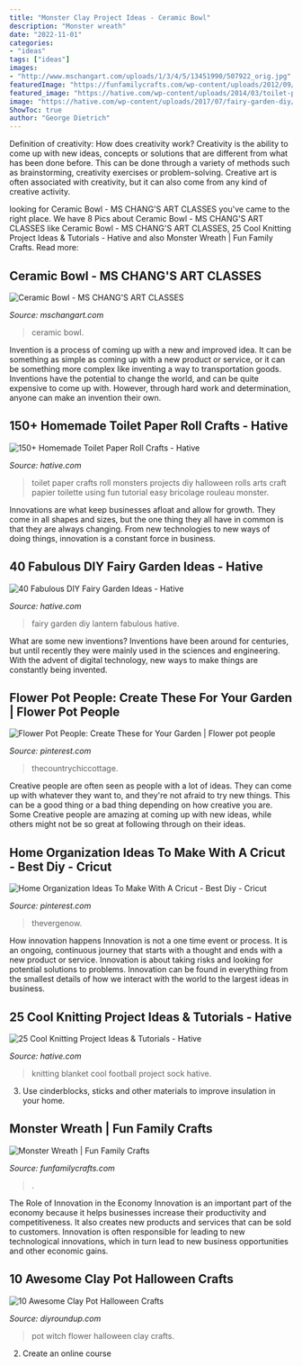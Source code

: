 ```yaml
---
title: "Monster Clay Project Ideas - Ceramic Bowl"
description: "Monster wreath"
date: "2022-11-01"
categories:
- "ideas"
tags: ["ideas"]
images:
- "http://www.mschangart.com/uploads/1/3/4/5/13451990/507922_orig.jpg"
featuredImage: "https://funfamilycrafts.com/wp-content/uploads/2012/09/Monster-Wreath.jpg"
featured_image: "https://hative.com/wp-content/uploads/2014/03/toilet-paper-roll-crafts/21-little-monsters.jpg"
image: "https://hative.com/wp-content/uploads/2017/07/fairy-garden-diy/13-fairy-garden-diy-ideas-tutorials.jpg"
ShowToc: true
author: "George Dietrich"
---
```



Definition of creativity: How does creativity work?
Creativity is the ability to come up with new ideas, concepts or solutions that are different from what has been done before. This can be done through a variety of methods such as brainstorming, creativity exercises or problem-solving. Creative art is often associated with creativity, but it can also come from any kind of creative activity.

	

		
looking for Ceramic Bowl - MS CHANG&#039;S ART CLASSES you've came to the right place. We have 8 Pics about Ceramic Bowl - MS CHANG&#039;S ART CLASSES like Ceramic Bowl - MS CHANG&#039;S ART CLASSES, 25 Cool Knitting Project Ideas &amp; Tutorials - Hative and also Monster Wreath | Fun Family Crafts. Read more:
		
    
## Ceramic Bowl - MS CHANG&#039;S ART CLASSES

<img loading=lazy src="http://www.mschangart.com/uploads/1/3/4/5/13451990/507922_orig.jpg" onerror="this.onerror=null;this.src='https://tse4.mm.bing.net/th?id=OIP.I0csgpeELNtEOWVOlNwRWgHaFu&amp;pid=15.1';" alt="Ceramic Bowl - MS CHANG&#039;S ART CLASSES">

_Source: mschangart.com_

>ceramic bowl. 

	

Invention is a process of coming up with a new and improved idea. It can be something as simple as coming up with a new product or service, or it can be something more complex like inventing a way to transportation goods. Inventions have the potential to change the world, and can be quite expensive to come up with. However, through hard work and determination, anyone can make an invention their own.

    
## 150+ Homemade Toilet Paper Roll Crafts - Hative

<img loading=lazy src="https://hative.com/wp-content/uploads/2014/03/toilet-paper-roll-crafts/21-little-monsters.jpg" onerror="this.onerror=null;this.src='https://tse2.mm.bing.net/th?id=OIP.By6TWd7TVAJoFPmHKIxIewHaE8&amp;pid=15.1';" alt="150+ Homemade Toilet Paper Roll Crafts - Hative">

_Source: hative.com_

>toilet paper crafts roll monsters projects diy halloween rolls arts craft papier toilette using fun tutorial easy bricolage rouleau monster. 

	

Innovations are what keep businesses afloat and allow for growth. They come in all shapes and sizes, but the one thing they all have in common is that they are always changing. From new technologies to new ways of doing things, innovation is a constant force in business.

    
## 40 Fabulous DIY Fairy Garden Ideas - Hative

<img loading=lazy src="https://hative.com/wp-content/uploads/2017/07/fairy-garden-diy/13-fairy-garden-diy-ideas-tutorials.jpg" onerror="this.onerror=null;this.src='https://tse2.mm.bing.net/th?id=OIP.HDVh_QOehJcpfNEJczE5egHaJ4&amp;pid=15.1';" alt="40 Fabulous DIY Fairy Garden Ideas - Hative">

_Source: hative.com_

>fairy garden diy lantern fabulous hative. 

	

What are some new inventions?
Inventions have been around for centuries, but until recently they were mainly used in the sciences and engineering. With the advent of digital technology, new ways to make things are constantly being invented.

    
## Flower Pot People: Create These For Your Garden | Flower Pot People

<img loading=lazy src="https://i.pinimg.com/736x/35/07/5a/35075ad03204be802eb248a5dabe916b.jpg" onerror="this.onerror=null;this.src='https://tse4.mm.bing.net/th?id=OIP.ydv75iGBXqplb9jn9hr_wwHaLH&amp;pid=15.1';" alt="Flower Pot People: Create These for Your Garden | Flower pot people">

_Source: pinterest.com_

>thecountrychiccottage. 

	

Creative people are often seen as people with a lot of ideas. They can come up with whatever they want to, and they're not afraid to try new things. This can be a good thing or a bad thing depending on how creative you are. Some Creative people are amazing at coming up with new ideas, while others might not be so great at following through on their ideas.

    
## Home Organization Ideas To Make With A Cricut - Best Diy - Cricut

<img loading=lazy src="https://i.pinimg.com/736x/67/28/99/672899a5993c47d9e5fd78dc96f8873b.jpg" onerror="this.onerror=null;this.src='https://tse4.mm.bing.net/th?id=OIP.av0C2mAoVY6X0OVbSpPfOgHaPZ&amp;pid=15.1';" alt="Home Organization Ideas To Make With A Cricut - Best Diy - Cricut">

_Source: pinterest.com_

>thevergenow. 

	

How innovation happens
Innovation is not a one time event or process. It is an ongoing, continuous journey that starts with a thought and ends with a new product or service. Innovation is about taking risks and looking for potential solutions to problems. Innovation can be found in everything from the smallest details of how we interact with the world to the largest ideas in business.

    
## 25 Cool Knitting Project Ideas &amp; Tutorials - Hative

<img loading=lazy src="https://hative.com/wp-content/uploads/2014/11/knitting-project-ideas/19-knitting-football-sock-blanket.jpg" onerror="this.onerror=null;this.src='https://tse4.mm.bing.net/th?id=OIP.2lHvfphwwYV-Ew72NVxvpgHaLK&amp;pid=15.1';" alt="25 Cool Knitting Project Ideas &amp; Tutorials - Hative">

_Source: hative.com_

>knitting blanket cool football project sock hative. 

	

3. Use cinderblocks, sticks and other materials to improve insulation in your home.

    
## Monster Wreath | Fun Family Crafts

<img loading=lazy src="https://funfamilycrafts.com/wp-content/uploads/2012/09/Monster-Wreath.jpg" onerror="this.onerror=null;this.src='https://tse4.mm.bing.net/th?id=OIP.-H9-Usl0zrK0LezUxwadDQHaLH&amp;pid=15.1';" alt="Monster Wreath | Fun Family Crafts">

_Source: funfamilycrafts.com_

>. 

	

The Role of Innovation in the Economy
Innovation is an important part of the economy because it helps businesses increase their productivity and competitiveness. It also creates new products and services that can be sold to customers. Innovation is often responsible for leading to new technological innovations, which in turn lead to new business opportunities and other economic gains.

    
## 10 Awesome Clay Pot Halloween Crafts

<img loading=lazy src="http://diyroundup.com/wp-content/uploads/2016/08/Flower-Pot-Witch.jpg" onerror="this.onerror=null;this.src='https://tse1.mm.bing.net/th?id=OIP.cENhLCvzexAri304cTXY2QHaJ6&amp;pid=15.1';" alt="10 Awesome Clay Pot Halloween Crafts">

_Source: diyroundup.com_

>pot witch flower halloween clay crafts. 

	

2. Create an online course

